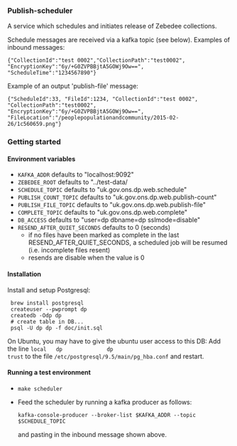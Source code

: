 ### Publish-scheduler

A service which schedules and initiates release of Zebedee collections.

Schedule messages are received via a kafka topic (see below). Examples of inbound messages:
```
{"CollectionId":"test 0002","CollectionPath":"test0002", "EncryptionKey":"6y/+G0ZVPBBjtA5GOWj9Ow==", "ScheduleTime":"1234567890"}
```

Example of an output 'publish-file' message:
```
{"ScheduleId":33, "FileId":1234, "CollectionId":"test 0002", "CollectionPath":"test0002", "EncryptionKey":"6y/+G0ZVPBBjtA5GOWj9Ow==", "FileLocation":"/peoplepopulationandcommunity/2015-02-26/1c560659.png"}
```

### Getting started

#### Environment variables

* `KAFKA_ADDR` defaults to "localhost:9092"
* `ZEBEDEE_ROOT` defaults to "../test-data/
* `SCHEDULE_TOPIC` defaults to "uk.gov.ons.dp.web.schedule"
* `PUBLISH_COUNT_TOPIC` defaults to "uk.gov.ons.dp.web.publish-count"
* `PUBLISH_FILE_TOPIC` defaults to "uk.gov.ons.dp.web.publish-file"
* `COMPLETE_TOPIC` defaults to "uk.gov.ons.dp.web.complete"
* `DB_ACCESS` defaults to "user=dp dbname=dp sslmode=disable"
* `RESEND_AFTER_QUIET_SECONDS` defaults to 0 (seconds)
  * if no files have been marked as complete in the last RESEND_AFTER_QUIET_SECONDS, a scheduled job will be resumed (i.e. incomplete files resent)
  * resends are disable when the value is 0

#### Installation

Install and setup Postgresql:
```
 brew install postgresql
 createuser --pwprompt dp
 createdb -Odp dp
 # create table in DB...
 psql -U dp dp -f doc/init.sql
```

On Ubuntu, you may have to give the ubuntu user access to this DB:
Add the line `local   dp              dp                                      trust` to the file `/etc/postgresql/9.5/main/pg_hba.conf` and restart.


#### Running a test environment

* `make scheduler`
* Feed the scheduler by running a kafka producer as follows:

  ```
  kafka-console-producer --broker-list $KAFKA_ADDR --topic $SCHEDULE_TOPIC
  ```

  and pasting in the inbound message shown above.
